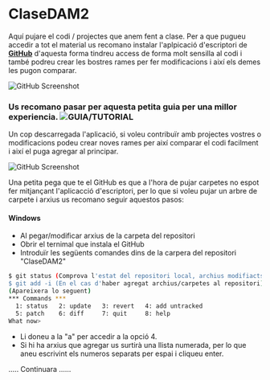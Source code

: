 # ClaseDAM2

Aquí pujare el codi / projectes que anem fent a clase.
Per a que pugueu accedir a tot el material us recomano instalar l'aplpicació d'escriptori de [**GitHub**](https://desktop.github.com) d'aquesta forma tindreu access de forma molt sensilla al codi i també podreu crear les bostres rames per fer modificacions i així els demes les pugon comparar.

![GitHub Screenshot](http://i.imgur.com/GuPuEsd.png)

### Us recomano pasar per aquesta petita guia per una millor experiencia. ![GUIA/TUTORIAL](https://github.com/Edu095/ClaseDAM2/blob/master/tutorial.rst)

Un cop descarregada l'aplicació, si voleu contribuïr amb projectes vostres o modificacions podeu crear noves rames per així comparar el codi facilment i així el puga agregar al principar.

![GitHub Screenshot](http://i.imgur.com/oojdc1H.png)

Una petita pega que te el GitHub es que a l'hora de pujar carpetes no espot fer mitjançant l'aplicacció d'escriptori, per lo que si voleu pujar un arbre de carpete i arxius us recomano seguir aquestos pasos:

#### Windows

  - Al pegar/modificar arxius de la carpeta del repositori
  - Obrir el ternimal que instala el GitHub
  - Introduïr les següents comandes dins de la carpera del repositori "ClaseDAM2"

```sh
$ git status (Comprova l'estat del repositori local, archius modifiacts, borrats, etc.)
$ git add -i (En el cas d'haber agregat archius/carpetes al repositori)
(Apareixera lo seguent)
*** Commands ***
  1: status	  2: update	  3: revert	  4: add untracked
  5: patch	  6: diff	  7: quit	  8: help
What now>
```

  - Li doneu a la "a" per accedir a la opció 4.
  - Si hi ha arxius que agregar us surtirà una llista numerada, per lo que aneu escrivint els numeros separats per espai i cliqueu enter.


..... Continuara ......
